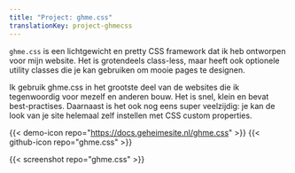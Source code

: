 ```yaml
---
title: "Project: ghme.css"
translationKey: project-ghmecss
---
```


`ghme.css` is een lichtgewicht en pretty CSS framework dat ik heb ontworpen voor mijn website. Het is grotendeels class-less, maar heeft ook optionele utility classes die je kan gebruiken om mooie pages te designen.

Ik gebruik ghme.css in het grootste deel van de websites die ik tegenwoordig voor mezelf en anderen bouw. Het is snel, klein en bevat best-practises. Daarnaast is het ook nog eens super veelzijdig: je kan de look van je site helemaal zelf instellen met CSS custom properties.

<span hidden>Post information</span>  {{< demo-icon repo="https://docs.geheimesite.nl/ghme.css" >}} {{< github-icon repo="ghme.css" >}}

{{< screenshot repo="ghme.css" >}}
